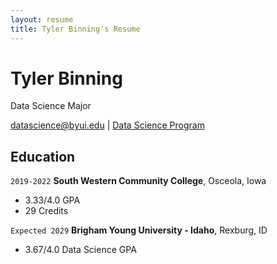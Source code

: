 ```yaml
---
layout: resume
title: Tyler Binning's Resume
---
```

# Tyler Binning
Data Science Major 

<div id="webaddress">
<a href="datascience@byui.edu">datascience@byui.edu</a>
| <a href="https://byuidatascience.github.io/development.html">Data Science Program</a>
</div>

<!-- https://www.monique.tech/the-art-of-markdown -->


## Education

`2019-2022`
__South Western Community College__, Osceola, Iowa

-  3.33/4.0 GPA
-  29 Credits

`Expected 2029`
__Brigham Young University - Idaho__, Rexburg, ID

- 3.67/4.0 Data Science GPA



<!-- ### Footer

Last updated: May 2013 -->



